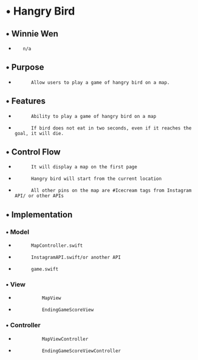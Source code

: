 #    •   Hangry Bird 
##    •   Winnie Wen
*        n/a

##    •	Purpose
*       	Allow users to play a game of hangry bird on a map. 

##    •	Features
*  	    	Ability to play a game of hangry bird on a map
*			If bird does not eat in two seconds, even if it reaches the goal, it will die.			

##    •	Control Flow
* 	    	It will display a map on the first page
*			Hangry bird will start from the current location 
* 			All other pins on the map are #Icecream tags from Instagram API/ or other APIs 


##    •	Implementation
###	    •	Model
*			MapController.swift
*			InstagramAPI.swift/or another API
*			game.swift

###	    •	View
* 		    	MapView
* 		    	EndingGameScoreView


###		•	Controller
* 		    	MapViewController
* 		    	EndingGameScoreViewController

